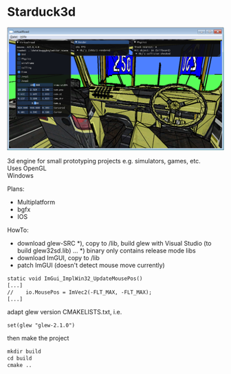 # Starduck3d

![alt text](https://github.com/kerm1t/starduck3d/blob/master/devlog/20190420_jeep_innertexture_bug_again.png)

3d engine for small prototyping projects e.g. simulators, games, etc.  
Uses OpenGL  
Windows  

Plans:
- Multiplatform
- bgfx
- IOS

HowTo:  
- download glew-SRC *), copy to /lib, build glew with Visual Studio (to build glew32sd.lib) ... *) binary only contains release mode libs 
- download ImGUI, copy to /lib
- patch ImGUI (doesn't detect mouse move currently)
```
static void ImGui_ImplWin32_UpdateMousePos()
[...]
//    io.MousePos = ImVec2(-FLT_MAX, -FLT_MAX);
[...]
```

adapt glew version CMAKELISTS.txt, i.e.

```
set(glew "glew-2.1.0")
```
then make the project
```
mkdir build
cd build
cmake ..
```
